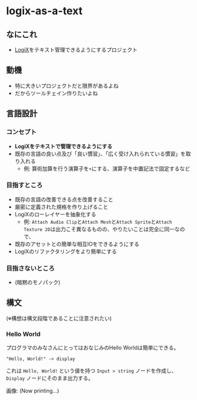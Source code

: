 # logix-as-a-text
## なにこれ
* [LogiX](https://wiki.neos.com/wiki/LogiX)をテキスト管理できるようにするプロジェクト

## 動機
* 特に大きいプロジェクトだと限界があるよね
* だからツールチェイン作りたいよね

## 言語設計
### コンセプト
* **LogiXをテキストで管理できるようにする**
* 既存の言語の良い点及び「良い慣習」、「広く受け入れられている慣習」を取り入れる
  * 例: 算術加算を行う演算子を`+`にする、演算子を中置記法で固定するなど

### 目指すところ
* 既存の言語の改善できる点を改善すること
* 厳密に定義された規格を作り上げること
* LogiXのローレイヤーを抽象化する
  * 例: `Attach Audio Clip`と`Attach Mesh`と`Attach Sprite`と`Attach Texture 2D`は出力こそ異なるものの、やりたいことは完全に同一なので、
* 既存のアセットとの簡単な相互IOをできるようにする
* LogiXのリファクタリングをより簡単にする

### 目指さないところ
* (暗黙のモノパック)

## 構文

(※構想は構文段階であることに注意されたい)

### Hello World
プログラマのみなさんにとってはおなじみのHello Worldは簡単にできる。

```text
"Hello, World!" -> display
```

これは `Hello, World!` という値を持つ `Input > string` ノードを作成し、`Display` ノードにそのまま出力する。

画像:
(Now printing...)
